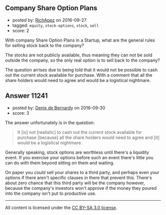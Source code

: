 ## Company Share Option Plans

- posted by: [RichAppz](https://stackexchange.com/users/1678033/richappz) on 2016-09-27
- tagged: `equity`, `stock-options`, `stock`, `sell`
- score: 2

<p>With company Share Option Plans in a Startup, what are the general rules for selling stock back to the company?</p>

<p>The stocks are not publicly available, thus meaning they can not be sold outside the company, so the only real option is to sell back to the company?</p>

<p>The question arrises due to being told that it would not be possible to cash out the current stock available for purchase. With a comment that all the share holders would need to agree and would be a logistical nightmare.</p>



## Answer 11241

- posted by: [Denis de Bernardy](https://stackexchange.com/users/182468/denis-de-bernardy) on 2016-09-30
- score: 3

<p>The answer unfortunately is in the question:</p>

<blockquote>
  <p>It [is] not [realistic] to cash out the current stock available for purchase [because] all the share holders would need to agree and [it] would be a logistical nightmare.</p>
</blockquote>

<p>Generally speaking, stock options are worthless until there's a liquidity event. If you exercise your options before such an event there's little you can do with them beyond sitting on them and waiting.</p>

<p>On paper you <em>could</em> sell your shares to a third party, and perhaps even your options if there aren't specific clauses in there that prevent this. There's about zero chance that this third party will be the company however, because the company's investors won't approve if the money they poured into the company isn't put to productive use.</p>




---

All content is licensed under the [CC BY-SA 3.0 license](https://creativecommons.org/licenses/by-sa/3.0/).
